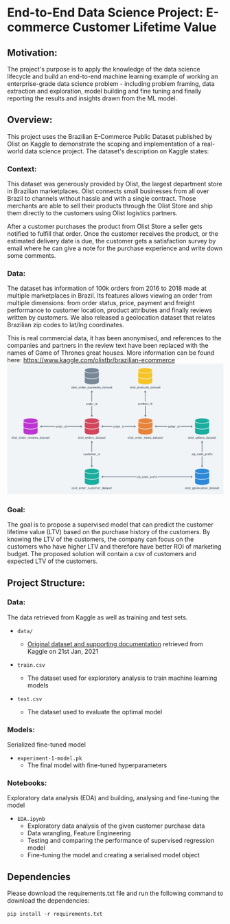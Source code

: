 # End-to-End Data Science Project: E-commerce Customer Lifetime Value

## Motivation: 
The project's purpose is to apply the knowledge of the data science lifecycle and build an end-to-end machine learning example of working an enterprise-grade data science problem - including problem framing, data extraction and exploration, model building and fine tuning and finally reporting the results and insights drawn from the ML model. 


## Overview: 
This project uses the Brazilian E-Commerce Public Dataset published by Olist on Kaggle to demonstrate the scoping and implementation of a real-world data science project. The dataset's description on Kaggle states:

### Context: 
This dataset was generously provided by Olist, the largest department store in Brazilian marketplaces. Olist connects small businesses from all over Brazil to channels without hassle and with a single contract. Those merchants are able to sell their products through the Olist Store and ship them directly to the customers using Olist logistics partners. 

After a customer purchases the product from Olist Store a seller gets notified to fulfill that order. Once the customer receives the product, or the estimated delivery date is due, the customer gets a satisfaction survey by email where he can give a note for the purchase experience and write down some comments.

### Data: 
The dataset has information of 100k orders from 2016 to 2018 made at multiple marketplaces in Brazil. Its features allows viewing an order from multiple dimensions: from order status, price, payment and freight performance to customer location, product attributes and finally reviews written by customers. We also released a geolocation dataset that relates Brazilian zip codes to lat/lng coordinates.

This is real commercial data, it has been anonymised, and references to the companies and partners in the review text have been replaced with the names of Game of Thrones great houses. 
More information can be found here: https://www.kaggle.com/olistbr/brazilian-ecommerce
![](https://github.com/yashica95/end-to-endproject/blob/main/data/Database%20Diagram.png)

### Goal:

The goal is to propose a supervised model that can predict the customer lifetime value (LTV) based on the purchase history of the customers. By knowing the LTV of the customers, the company can focus on the customers who have higher LTV and therefore have better ROI of marketing budget. The proposed solution will contain a csv of customers and expected LTV of the customers. 

## Project Structure: 

### Data:
The data retrieved from Kaggle as well as training and test sets.

* `data/`
   * [Original dataset and supporting documentation](https://www.kaggle.com/olistbr/brazilian-ecommerce) retrieved from Kaggle on 21st Jan, 2021
* `train.csv`
   * The dataset used for exploratory analysis to train machine learning models

* `test.csv`
   * The dataset used to evaluate the optimal model

### Models:

Serialized fine-tuned model

* `experiment-1-model.pk`
   * The final model with fine-tuned hyperparameters

### Notebooks: 

Exploratory data analysis (EDA) and building, analysing and fine-tuning the model

* `EDA.ipynb`
  * Exploratory data analysis of the given customer purchase data
  * Data wrangling, Feature Engineering
  * Testing and comparing the performance of supervised regression model
  * Fine-tuning the model and creating a serialised model object  

## Dependencies

Please download the requirements.txt file and run the following command to download the dependencies: 
```python3
pip install -r requirements.txt
```

